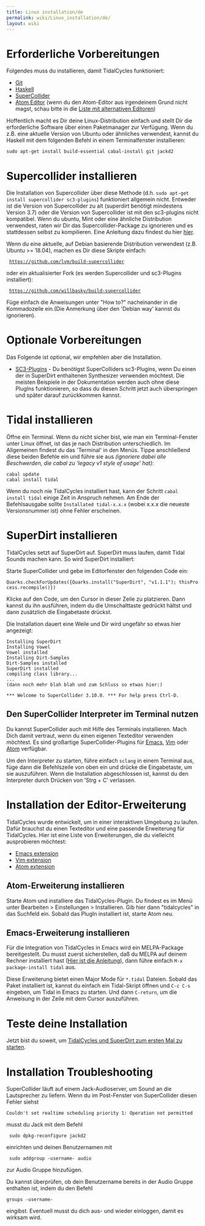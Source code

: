 ```yaml
---
title: Linux installation/de
permalink: wiki/Linux_installation/de/
layout: wiki
---
```


# Erforderliche Vorbereitungen

Folgendes muss du installieren, damit TidalCycles funktioniert:

-   [Git](https://git-scm.com/)
-   [Haskell](https://www.haskell.org/platform/)
-   [SuperCollider](http://supercollider.github.io/download)
-   [Atom Editor](https://atom.io/) (wenn du den Atom-Editor aus
    irgendeinem Grund nicht magst, schau bitte in die [Liste mit
    alternativen Editoren](/wiki/List_of_tidal_editors "wikilink"))

Hoffentlich macht es Dir deine Linux-Distribution einfach und stellt Dir
die erforderliche Software über einen Paketmanager zur Verfügung. Wenn
du z.B. eine aktuelle Version von Ubuntu oder ähnliches verwendest,
kannst du Haskell mit dem folgenden Befehl in einem Terminalfenster
installieren:

`sudo apt-get install build-essential cabal-install git jackd2`

# Supercollider installieren

Die Installation von Supercollider über diese Methode (d.h.
`sudo apt-get install supercollider sc3-plugins`) funktioniert allgemein
nicht. Entweder ist die Version von Supercollider zu alt (superdirt
benötigt mindestens Version 3.7) oder die Version von Supercollider ist
mit den sc3-plugins nicht kompatibel. Wenn du ubuntu, Mint oder eine
ähnliche Distribution verwendest, raten wir Dir das
Supercollider-Package zu ignorieren und es stattdessen selbst zu
kompilieren. Eine Anleitung dazu findest du hier
[hier](https://supercollider.github.io/development/building.html).

Wenn du eine aktuelle, auf Debian basierende Distribution verwendest
(z.B. Ubuntu \>= 18.04), machen es Dir diese Skripte einfach:

` `[`https://github.com/lvm/build-supercollider`](https://github.com/lvm/build-supercollider)

oder ein aktualisierter Fork (es werden Supercollider und sc3-Plugins
installiert):

` `[`https://github.com/willbasky/build-supercollider`](https://github.com/willbasky/build-supercollider)

Füge einfach die Anweisungen unter "How to?" nacheinander in die
Kommadozeile ein.(Die Anmerkung über den 'Debian way' kannst du
ignorieren).

# Optionale Vorbereitungen

Das Folgende ist optional, wir empfehlen aber die Installation.

-   [SC3-Plugins](https://supercollider.github.io/sc3-plugins/) - Du
    benötigst SuperColliders sc3-Plugins, wenn Du einen der in SuperDirt
    enthaltenen Synthesizer verwenden möchtest. Die meisten Beispiele in
    der Dokumentation werden auch ohne diese PlugIns funktionieren, so
    dass du diesen Schritt jetzt auch überspringen und später darauf
    zurückkommen kannst.

# Tidal installieren

Öffne ein Terminal. Wenn du nicht sicher bist, wie man ein
Terminal-Fenster unter Linux öffnet, ist das je nach Distribution
unterschiedlich. Im Allgemeinen findest du das 'Terminal' in den Menüs.
Tippe anschließend diese beiden Befehle ein und führe sie aus
*(ignoriere dabei alle Beschwerden, die cabal zu 'legacy v1 style of
usage' hat)*:

`cabal update`  
`cabal install tidal`

Wenn du noch nie TidalCycles installiert hast, kann der Schritt
`cabal install tidal` einige Zeit in Anspruch nehmen. Am Ende der
Befehlsausgabe sollte `Installated tidal-x.x.x` (wobei x.x.x die neueste
Versionsnummer ist) ohne Fehler erscheinen.

# SuperDirt installieren

TidalCycles setzt auf SuperDirt auf. SuperDirt muss laufen, damit Tidal
Sounds machen kann. So wird SuperDirt installiert:

Starte SuperCollider und gebe im Editorfenster den folgenden Code ein:

`Quarks.checkForUpdates({Quarks.install("SuperDirt", "v1.1.1"); thisProcess.recompile()})`

Klicke auf den Code, um den Cursor in dieser Zeile zu platzieren. Dann
kannst du ihn ausführen, indem du die Umschalttaste gedrückt hältst und
dann zusätzlich die Eingabetaste drückst.

Die Installation dauert eine Weile und Dir wird ungefähr so etwas hier
angezeigt:

``` plaintext
Installing SuperDirt
Installing Vowel
Vowel installed
Installing Dirt-Samples
Dirt-Samples installed
SuperDirt installed
compiling class library...
...
(dann noch mehr blah blah und zum Schluss so etwas hier:)

*** Welcome to SuperCollider 3.10.0. *** For help press Ctrl-D.
```

## Den SuperCollider Interpreter im Terminal nutzen

Du kannst SuperCollider auch mit Hilfe des Terminals installieren. Mach
Dich damit vertraut, wenn du einen eigenen Texteditor verwenden
möchtest. Es sind großartige SuperCollider-Plugins für
[Emacs](https://github.com/supercollider/scel),
[Vim](https://github.com/supercollider/scvim) oder
[Atom](https://atom.io/packages/supercollider) verfügbar.

Um den Interpreter zu starten, führe einfach `sclang` in einem Terminal
aus, füge dann die Befehlszeile von oben ein und drücke die
Eingabetaste, um sie auszuführen. Wenn die Installation abgeschlossen
ist, kannst du den Interpreter durch Drücken von 'Strg + C' verlassen.

# Installation der Editor-Erweiterung

TidalCycles wurde entwickelt, um in einer interaktiven Umgebung zu
laufen. Dafür brauchst du einen Texteditor und eine passende Erweiterung
für TidalCycles. Hier ist eine Liste von Erweiterungen, die du
vielleicht ausprobieren möchtest:

-   [Emacs extension](https://github.com/supercollider/scel)
-   [Vim extension](https://github.com/supercollider/scvim)
-   [Atom extension](https://github.com/crucialfelix/atom-supercollider)

## Atom-Erweiterung installieren

Starte Atom und installiere das TidalCycles-Plugin. Du findest es im
Menü unter Bearbeiten \> Einstellungen \> Installieren. Gib hier dann
"tidalcycles" in das Suchfeld ein. Sobald das PlugIn installiert ist,
starte Atom neu.

## Emacs-Erweiterung installieren

Für die Integration von TidalCycles in Emacs wird ein MELPA-Package
bereitgestellt. Du musst zuerst sicherstellen, daß du MELPA auf deinem
Rechner installiert hast ([Hier ist die
Anleitung](https://melpa.org/#/getting-started)), dann führe einfach
`M-x package-install `<return>` tidal `<return> aus.

Diese Erweiterung bietet einen Major Mode für `*.tidal` Dateien. Sobald
das Paket installiert ist, kannst du einfach ein Tidal-Skript öffnen und
`C-c C-s` eingeben, um Tidal in Emacs zu starten. Und dann `C-return`,
um die Anweisung in der Zeile mit dem Cursor auszuführen.

# Teste deine Installation

Jetzt bist du soweit, um [ TidalCycles und SuperDirt zum ersten Mal zu
starten](/wiki/Start_tidalcycles_and_superdirt_for_the_first_time "wikilink").

# Installation Troubleshooting

SuperCollider läuft auf einem Jack-Audioserver, um Sound an die
Lautsprecher zu liefern. Wenn du im Post-Fenster von SuperCollider
diesen Fehler siehst

    Couldn't set realtime scheduling priority 1: Operation not permitted

musst du Jack mit dem Befehl

     sudo dpkg-reconfigure jackd2 

einrichten und deinen Benutzernamen mit

     sudo addgroup -username- audio 

zur Audio Gruppe hinzufügen.

Du kannst überprüfen, ob dein Benutzername bereits in der Audio Gruppe
enthalten ist, indem du den Befehl

    groups -username-

eingibst. Eventuell musst du dich aus- und wieder einloggen, damit es
wirksam wird.
